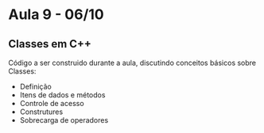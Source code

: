 # Aula 9 - 06/10

## Classes em C++

Código a ser construido durante a aula, discutindo conceitos básicos sobre Classes:

- Definição
- Itens de dados e métodos
- Controle de acesso
- Construtures
- Sobrecarga de operadores 
